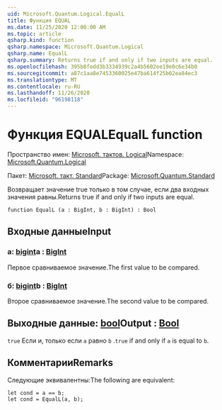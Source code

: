```yaml
---
uid: Microsoft.Quantum.Logical.EqualL
title: Функция EQUAL
ms.date: 11/25/2020 12:00:00 AM
ms.topic: article
qsharp.kind: function
qsharp.namespace: Microsoft.Quantum.Logical
qsharp.name: EqualL
qsharp.summary: Returns true if and only if two inputs are equal.
ms.openlocfilehash: 395b8fedd3b3334939c2a4b5602ee19e0c6e34b0
ms.sourcegitcommit: a87c1aa8e7453360025e47ba614f25b02ea84ec3
ms.translationtype: MT
ms.contentlocale: ru-RU
ms.lasthandoff: 11/26/2020
ms.locfileid: "96198118"
---
```

# <a name="equall-function"></a><span data-ttu-id="9379c-102">Функция EQUAL</span><span class="sxs-lookup"><span data-stu-id="9379c-102">EqualL function</span></span>

<span data-ttu-id="9379c-103">Пространство имен: [Microsoft. тактов. Logical](xref:Microsoft.Quantum.Logical)</span><span class="sxs-lookup"><span data-stu-id="9379c-103">Namespace: [Microsoft.Quantum.Logical](xref:Microsoft.Quantum.Logical)</span></span>

<span data-ttu-id="9379c-104">Пакет: [Microsoft. такт. Standard](https://nuget.org/packages/Microsoft.Quantum.Standard)</span><span class="sxs-lookup"><span data-stu-id="9379c-104">Package: [Microsoft.Quantum.Standard](https://nuget.org/packages/Microsoft.Quantum.Standard)</span></span>


<span data-ttu-id="9379c-105">Возвращает значение true только в том случае, если два входных значения равны.</span><span class="sxs-lookup"><span data-stu-id="9379c-105">Returns true if and only if two inputs are equal.</span></span>

```qsharp
function EqualL (a : BigInt, b : BigInt) : Bool
```


## <a name="input"></a><span data-ttu-id="9379c-106">Входные данные</span><span class="sxs-lookup"><span data-stu-id="9379c-106">Input</span></span>

### <a name="a--bigint"></a><span data-ttu-id="9379c-107">a: [bigint](xref:microsoft.quantum.lang-ref.bigint)</span><span class="sxs-lookup"><span data-stu-id="9379c-107">a : [BigInt](xref:microsoft.quantum.lang-ref.bigint)</span></span>

<span data-ttu-id="9379c-108">Первое сравниваемое значение.</span><span class="sxs-lookup"><span data-stu-id="9379c-108">The first value to be compared.</span></span>


### <a name="b--bigint"></a><span data-ttu-id="9379c-109">б: [bigint](xref:microsoft.quantum.lang-ref.bigint)</span><span class="sxs-lookup"><span data-stu-id="9379c-109">b : [BigInt](xref:microsoft.quantum.lang-ref.bigint)</span></span>

<span data-ttu-id="9379c-110">Второе сравниваемое значение.</span><span class="sxs-lookup"><span data-stu-id="9379c-110">The second value to be compared.</span></span>



## <a name="output--bool"></a><span data-ttu-id="9379c-111">Выходные данные: [bool](xref:microsoft.quantum.lang-ref.bool)</span><span class="sxs-lookup"><span data-stu-id="9379c-111">Output : [Bool](xref:microsoft.quantum.lang-ref.bool)</span></span>

<span data-ttu-id="9379c-112">`true` Если и, только если `a` равно `b` .</span><span class="sxs-lookup"><span data-stu-id="9379c-112">`true` if and only if `a` is equal to `b`.</span></span>

## <a name="remarks"></a><span data-ttu-id="9379c-113">Комментарии</span><span class="sxs-lookup"><span data-stu-id="9379c-113">Remarks</span></span>

<span data-ttu-id="9379c-114">Следующие эквивалентны:</span><span class="sxs-lookup"><span data-stu-id="9379c-114">The following are equivalent:</span></span>

```Q#
let cond = a == b;
let cond = EqualL(a, b);
```